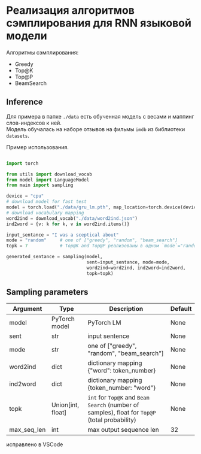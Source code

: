# Реализация алгоритмов сэмплирования для RNN языковой модели

Алгоритмы сэмплирования:
- Greedy
- Top@K
- Top@P
- BeamSearch

## Inference
Для примера в папке `./data` есть обученная модель с весами и маппинг слов-индексов к ней.  
Модель обучалась на наборе отзывов на фильмы `imdb` из библиотеки `datasets`.  

Пример использования.

```python

import torch

from utils import download_vocab 
from model import LanguageModel
from main import sampling

device = "cpu"
# download model for fast test
model = torch.load("./data/gru_lm.pth", map_location=torch.device(device))
# download vocabulary mapping
word2ind = download_vocab("./data/word2ind.json")
ind2word = {v: k for k, v in word2ind.items()}

input_sentance = "I was a sceptical about"
mode = "random"     # one of ["greedy", "random", "beam_search"]
topk = 7            # Top@K and Top@P реализованы в одном `mode`="random". Для Top@K тип `int`, для Top@P - `float`

generated_sentance = sampling(model, 
                              sent=input_sentance, mode=mode, 
                              word2ind=word2ind, ind2word=ind2word,
                              topk=topk)
```

## Sampling parameters

| **Argument** | **Type**      | **Description**                | **Default** |
|---------|----------------|--------------------------------|-------------|
| model    | PyTorch model            | PyTorch LM           | None      |
| sent    | str            | input sentence  | None       |
| mode     | str            | one of ["greedy", "random", "beam_search"]         | None      |
| word2ind     | dict            | dictionary mapping {"word": token_number}         | None    |
| ind2word     | dict            | dictionary mapping {token_number: "word"}        | None      |
| topk     | Union[int, float]            | `int` for `Top@K` and `Beam Search` (number of samples), float for `Top@P` (total probability)        | None      |
| max_seq_len     | int            | max output sequence len         | 32     |

исправлено в VSCode
